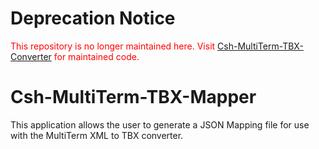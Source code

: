 Deprecation Notice
==================

<span style="color: red;">This repository is no longer maintained here. Visit [Csh-MultiTerm-TBX-Converter](https://github.com/byutrg/Csh-MultiTerm-TBX-Converter) for maintained code.</span>

# Csh-MultiTerm-TBX-Mapper
This application allows the user to generate a JSON Mapping file for use with the MultiTerm XML to TBX converter.
